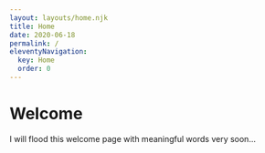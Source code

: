 ```yaml
---
layout: layouts/home.njk
title: Home
date: 2020-06-18
permalink: /
eleventyNavigation:
  key: Home
  order: 0
---
```

# Welcome

I will flood this welcome page with meaningful words very soon...